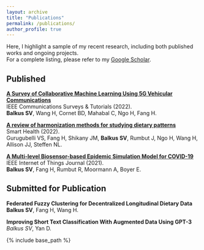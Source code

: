```yaml
---
layout: archive
title: "Publications"
permalink: /publications/
author_profile: true
---
```


Here, I highlight a sample of my recent research, including both published works and ongoing projects.  
For a complete listing, please refer to my [Google Scholar](https://scholar.google.com/citations?user=wzuq_fcAAAAJ&hl=en&oi=ao).


Published
---
[**A Survey of Collaborative Machine Learning Using 5G Vehicular Communications**](https://ieeexplore-ieee-org.libproxy.umassd.edu/abstract/document/9706268)  
IEEE Communications Surveys & Tutorials (2022).  
**Balkus SV**, Wang H, Cornet BD, Mahabal C, Ngo H, Fang H.  

[**A review of harmonization methods for studying dietary patterns**](https://www-sciencedirect-com.libproxy.umassd.edu/science/article/pii/S2352648321000763)  
Smart Health (2022).  
Gurugubelli VS, Fang H, Shikany JM, **Balkus SV**, Rumbut J, Ngo H, Wang H, Allison JJ, Steffen NL.  

[**A Multi-level Biosensor-based Epidemic Simulation Model for COVID-19**](https://ieeexplore-ieee-org.libproxy.umassd.edu/abstract/document/9612608)  
IEEE Internet of Things Journal (2021).  
**Balkus SV**, Fang H, Rumbut R, Moormann A, Boyer E.  

Submitted for Publication
---

**Federated Fuzzy Clustering for Decentralized Longitudinal Dietary Data**  
**Balkus SV**, Fang H, Wang H.  

**Improving Short Text Classification With Augmented Data Using GPT-3**  
*Balkus SV*, Yan D.  

{% include base_path %}



